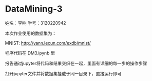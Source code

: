 # DataMining-3
姓名：李响 学号：3120220942

本次作业使用的数据集为：

MNIST: http://yann.lecun.com/exdb/mnist/

程序代码在 DM3.ipynb 里

报告通过jupyter将代码和结果交织在一起，里面有详细的每一步的操作步骤

打开jupyter文件并将数据集挂载于同一目录下，直接运行即可
